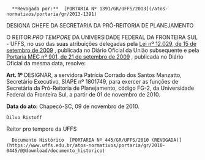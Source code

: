       **Revogada por:**  [PORTARIA Nº 1391/GR/UFFS/2013](/atos-normativos/portaria/gr/2013-1391) 

   DESIGNA CHEFE DA SECRETARIA DA PRÓ-REITORIA DE PLANEJAMENTO  

O REITOR  *PRO TEMPORE*  DA UNIVERSIDADE FEDERAL DA FRONTEIRA SUL - UFFS, no uso das suas atribuições delegadas pela  [Lei nº 12.029, de 15 de setembro de 2009](http://www.planalto.gov.br/ccivil_03/_ato2007-2010/2009/Lei/L12029.htm) , publicada no Diário Oficial da União subsequente e pela  [Portaria MEC nº 901, de 21 de setembro de 2009](http://portal.mec.gov.br/dmdocuments/port901.pdf) , publicada no Diário Oficial da mesma data, resolve:

  **Art. 1º**  DESIGNAR, a servidora Patrícia Corrado dos Santos Manzatto, Secretário Executivo, SIAPE nº 1801749, para exercer as funções de Secretária da Pró-Reitoria de Planejamento, código FG-2, da Universidade Federal da Fronteira Sul, a partir de 01 de novembro de 2010.

  

   **Data do ato:** Chapecó-SC, 09 de novembro de 2010.   
 

    Dilvo Ristoff   
 Reitor pro tempore da UFFS 

      Documento Histórico  [PORTARIA Nº 445/GR/UFFS/2010 (REVOGADA)](https://www.uffs.edu.br/atos-normativos/portaria/gr/2010-0445/@@download/documento_historico)     
      